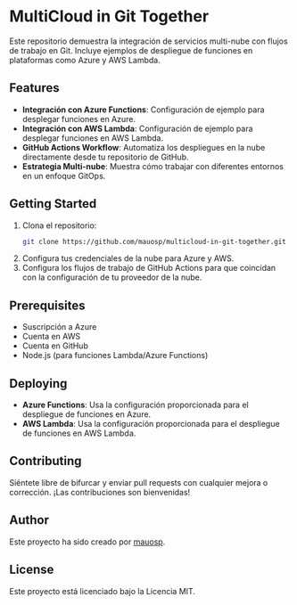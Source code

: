 # MultiCloud in Git Together

Este repositorio demuestra la integración de servicios multi-nube con flujos de trabajo en Git. Incluye ejemplos de despliegue de funciones en plataformas como Azure y AWS Lambda.

## Features

- **Integración con Azure Functions**: Configuración de ejemplo para desplegar funciones en Azure.
- **Integración con AWS Lambda**: Configuración de ejemplo para desplegar funciones en AWS Lambda.
- **GitHub Actions Workflow**: Automatiza los despliegues en la nube directamente desde tu repositorio de GitHub.
- **Estrategia Multi-nube**: Muestra cómo trabajar con diferentes entornos en un enfoque GitOps.

## Getting Started

1. Clona el repositorio:
   ```bash
   git clone https://github.com/mauosp/multicloud-in-git-together.git
   ```
2. Configura tus credenciales de la nube para Azure y AWS.
3. Configura los flujos de trabajo de GitHub Actions para que coincidan con la configuración de tu proveedor de la nube.

## Prerequisites

- Suscripción a Azure
- Cuenta en AWS
- Cuenta en GitHub
- Node.js (para funciones Lambda/Azure Functions)

## Deploying

- **Azure Functions**: Usa la configuración proporcionada para el despliegue de funciones en Azure.
- **AWS Lambda**: Usa la configuración proporcionada para el despliegue de funciones en AWS Lambda.

## Contributing

Siéntete libre de bifurcar y enviar pull requests con cualquier mejora o corrección. ¡Las contribuciones son bienvenidas!

## Author

Este proyecto ha sido creado por [mauosp](https://github.com/mauosp).

## License

Este proyecto está licenciado bajo la Licencia MIT.
